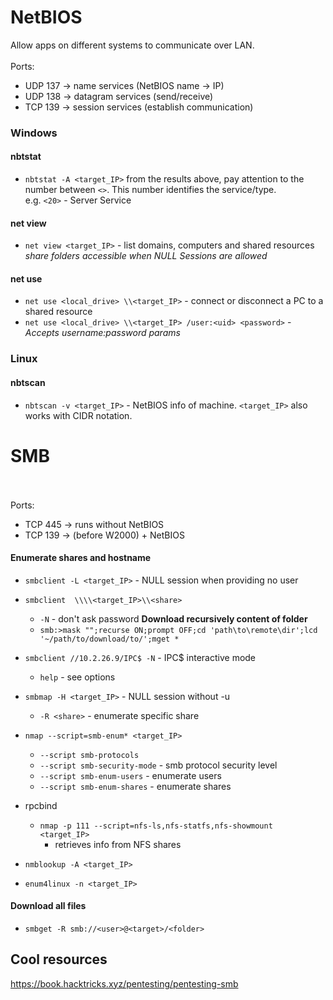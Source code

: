 # NetBIOS
Allow apps on different systems to communicate over LAN.
<br><br>Ports:
- UDP 137 -> name services (NetBIOS name -> IP)
- UDP 138 -> datagram services (send/receive)
- TCP 139 -> session services (establish communication)

### Windows
#### nbtstat
* `nbtstat -A <target_IP>`
from the results above, pay attention to the number between `<>`. This number identifies the service/type.</br>
e.g. `<20>` - Server Service

#### net view
* `net view <target_IP>` - list domains, computers and shared resources<br>
	_share folders accessible when NULL Sessions are allowed_

#### net use
* `net use <local_drive> \\<target_IP>` - connect or disconnect a PC to a shared resource<br>
* `net use <local_drive> \\<target_IP> /user:<uid> <password>` - _Accepts username:password params_

### Linux
#### nbtscan
* `nbtscan -v <target_IP>` - NetBIOS info of machine. `<target_IP>` also works with CIDR notation.

# SMB
<br><br>Ports:
- TCP 445 -> runs without NetBIOS
- TCP 139 -> (before W2000) + NetBIOS
#### Enumerate shares and hostname
* `smbclient -L <target_IP>` - NULL session when providing no user
* `smbclient  \\\\<target_IP>\\<share>`
	* `-N` - don't ask password
 __Download recursively content of folder__
	* `smb:>mask "";recurse ON;prompt OFF;cd 'path\to\remote\dir';lcd '~/path/to/download/to/';mget *`
* `smbclient //10.2.26.9/IPC$ -N` - IPC$ interactive mode
	* `help` - see options


* `smbmap -H <target_IP>` - NULL session without -u
	* `-R <share>` - enumerate specific share


* `nmap --script=smb-enum* <target_IP>`
	* `--script smb-protocols`
	* `--script smb-security-mode` - smb protocol security level
	* `--script smb-enum-users` - enumerate users
	* `--script smb-enum-shares` - enumerate shares


* rpcbind
	* `nmap -p 111 --script=nfs-ls,nfs-statfs,nfs-showmount <target_IP>`
		* retrieves info from NFS shares
 

* `nmblookup -A <target_IP>`

	
* `enum4linux -n <target_IP>`

#### Download all files
* `smbget -R smb://<user>@<target>/<folder>`

## Cool resources
https://book.hacktricks.xyz/pentesting/pentesting-smb
